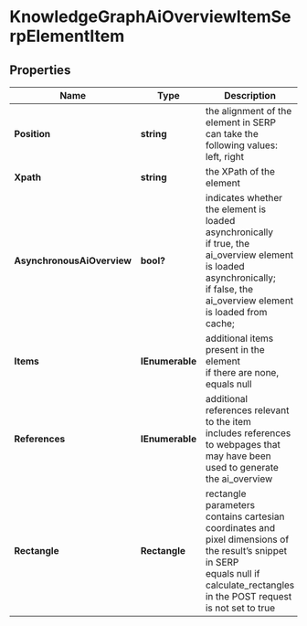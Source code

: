# KnowledgeGraphAiOverviewItemSerpElementItem


## Properties

| Name | Type | Description | Notes |
|------------ | ------------- | ------------- | -------------|
**Position** | **string** | the alignment of the element in SERP<br>can take the following values:<br>left, right |[optional]|
**Xpath** | **string** | the XPath of the element |[optional]|
**AsynchronousAiOverview** | **bool?** | indicates whether the element is loaded asynchronically<br>if true, the ai_overview element is loaded asynchronically;<br>if false, the ai_overview element is loaded from cache; |[optional]|
**Items** | **IEnumerable<AiOverviewElement>** | additional items present in the element<br>if there are none, equals null |[optional]|
**References** | **IEnumerable<AiOverviewReference>** | additional references relevant to the item<br>includes references to webpages that may have been used to generate the ai_overview |[optional]|
**Rectangle** | **Rectangle** | rectangle parameters<br>contains cartesian coordinates and pixel dimensions of the result’s snippet in SERP<br>equals null if calculate_rectangles in the POST request is not set to true |[optional]|